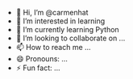 - 👋 Hi, I’m @carmenhat
- 👀 I’m interested in learning
- 🌱 I’m currently learning Python
- 💞️ I’m looking to collaborate on ...
- 📫 How to reach me ...
- 😄 Pronouns: ...
- ⚡ Fun fact: ...

<!---
carmenhat/carmenhat is a ✨ special ✨ repository because its `README.md` (this file) appears on your GitHub profile.
You can click the Preview link to take a look at your changes.
--->
